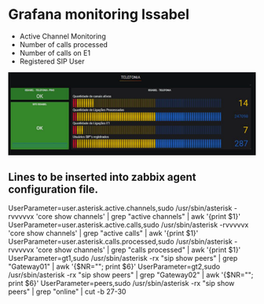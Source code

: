# Grafana monitoring Issabel


* Active Channel Monitoring
* Number of calls processed
* Number of calls on E1
* Registered SIP User

![dashboard](./img/dasboard.png)



## Lines to be inserted into zabbix agent configuration file.

UserParameter=user.asterisk.active.channels,sudo /usr/sbin/asterisk -rvvvvvx 'core show channels' | grep "active channels" | awk '{print $1}'
UserParameter=user.asterisk.active.calls,sudo /usr/sbin/asterisk -rvvvvvx 'core show channels' | grep "active calls" | awk '{print $1}'
UserParameter=user.asterisk.calls.processed,sudo /usr/sbin/asterisk -rvvvvvx 'core show channels' | grep "calls processed" | awk '{print $1}'
UserParameter=gt1,sudo /usr/sbin/asterisk -rx "sip show peers" | grep "Gateway01" |  awk '{$NR=""; print $6}'
UserParameter=gt2,sudo /usr/sbin/asterisk -rx "sip show peers" | grep "Gateway02" |  awk '{$NR=""; print $6}'
UserParameter=peers,sudo /usr/sbin/asterisk -rx "sip show peers" | grep "online" | cut -b 27-30
